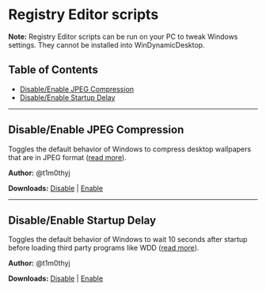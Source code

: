 # Registry Editor scripts

**Note:** Registry Editor scripts can be run on your PC to tweak Windows settings. They cannot be installed into WinDynamicDesktop.

## Table of Contents

- [Disable/Enable JPEG Compression](#disableenable-jpeg-compression)
- [Disable/Enable Startup Delay](#disableenable-startup-delay)

---

## Disable/Enable JPEG Compression

Toggles the default behavior of Windows to compress desktop wallpapers that are in JPEG format ([read more](https://www.windowscentral.com/how-disable-image-compression-desktop-wallpapers-windows-10)).

**Author:** @t1m0thyj

**Downloads:** [Disable](/registry/DisableJpegCompression.reg?raw=true) | [Enable](/registry/EnableJpegCompression.reg?raw=true)

---

## Disable/Enable Startup Delay

Toggles the default behavior of Windows to wait 10 seconds after startup before loading third party programs like WDD ([read more](https://www.howtogeek.com/403162/how-to-disable-the-windows-10-startup-delay/)).

**Author:** @t1m0thyj

**Downloads:** [Disable](/registry/DisableStartupDelay.reg?raw=true) | [Enable](/registry/EnableStartupDelay.reg?raw=true)
